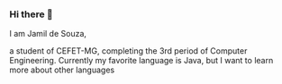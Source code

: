 ### Hi there 👋

<!--
**jamilzin1/jamilzin1** is a ✨ _special_ ✨ repository because its `README.md` (this file) appears on your GitHub profile.



Here are some ideas to get you started:

- 🔭 I’m currently working on ...
- 🌱 I’m currently learning ...
- 👯 I’m looking to collaborate on ...
- 🤔 I’m looking for help with ...
- 💬 Ask me about ...
- 📫 How to reach me: ...
- 😄 Pronouns: ...
- ⚡ Fun fact: ...
-->

I am Jamil de Souza,
 
a student of CEFET-MG, completing the 3rd period of Computer Engineering. Currently my favorite language is Java, but I want to learn more about other languages

